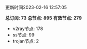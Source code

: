 更新时间2023-02-16 12:57:05

**总订阅: 73**
**总节点: 895**
**有效节点: 279**
- v2ray节点: 178
- ss节点: 99
- trojan节点: 2
